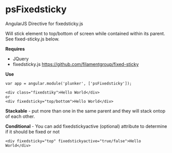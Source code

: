 psFixedsticky
=============

AngularJS Directive for fixedsticky.js

Will stick element to top/bottom of screen while contained within its parent. See fixed-sticky.js below.

**Requires**
- JQuery
- fixedsticky.js https://github.com/filamentgroup/fixed-sticky


**Use**

    var app = angular.module('plunker', ['psFixedsticky']);
    
    <div class="fixedstiky">Hello World</div>
    or
    <div fixedsticky="top/bottom">Hello World</div>
    
**Stackable** - put more than one in the same parent and they will stack ontop of each other.

**Conditional** - You can add fixedstickyactive (optional) attribute to determine if it should be fixed or not

    <div fixedsticky="top" fixedstickyactive="true/false">Hello World</div>
